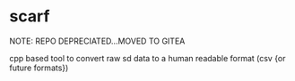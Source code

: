 # scarf
NOTE: REPO DEPRECIATED...MOVED TO GITEA

cpp based tool to convert raw sd data to a human readable format (csv {or future formats})
